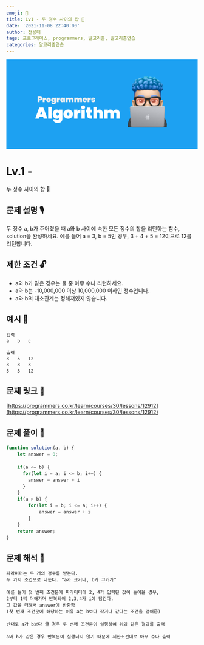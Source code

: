 ```yaml
---
emoji: 🥸
title: Lv1 - 두 정수 사이의 합 👏
date: '2021-11-08 22:40:00'
author: 전용태
tags: 프로그래머스, programmers, 알고리즘, 알고리즘연습
categories: 알고리즘연습
---
```


![img_a.png](img_a.png)

# Lv.1 - 
두 정수 사이의 합 👏


## **문제 설명 🎙**

두 정수 a, b가 주어졌을 때 a와 b 사이에 속한 모든 정수의 합을 리턴하는 함수, 
solution을 완성하세요.
예를 들어 a = 3, b = 5인 경우, 3 + 4 + 5 = 12이므로 12를 리턴합니다.

## **제한 조건 🔓**

- a와 b가 같은 경우는 둘 중 아무 수나 리턴하세요.
- a와 b는 -10,000,000 이상 10,000,000 이하인 정수입니다.
- a와 b의 대소관계는 정해져있지 않습니다.

## 예시 👀

```
입력
a   b   c
```

```
출력
3   5   12
3   3   3
5   3   12
```

## 문제 링크 📎

[https://programmers.co.kr/learn/courses/30/lessons/12912](https://programmers.co.kr/learn/courses/30/lessons/12912)

## 문제 풀이 🤔

```jsx
function solution(a, b) {
    let answer = 0;
    
    if(a <= b) {
      for(let i = a; i <= b; i++) {
        answer = answer + i
      }    
    }
    if(a > b) {
        for(let i = b; i <= a; i++) {
            answer = answer + i
        }
    }
    return answer;
}
```

## 문제 해석 🥸

```
파라미터는 두 개의 정수를 받는다.
두 가지 조건으로 나눈다. "a가 크거나, b가 그거가"

예를 들어 첫 번째 조건문에 파라미터에 2, 4가 입력된 값이 들어올 경우,
2부터 1씩 더해가며 반복되어 2,3,4가 i에 담긴다.
그 값을 더해서 answer에 반환함
(첫 번째 조건문에 해당하는 이유 a는 b보다 작거나 같다는 조건을 걸어줌)

반대로 a가 b보다 클 경우 두 번째 조건문이 실행하여 위와 같은 결과를 출력

a와 b가 같은 경우 반복문이 실행되지 않기 때문에 제한조건대로 아무 수나 출력
```

<br />
<br />